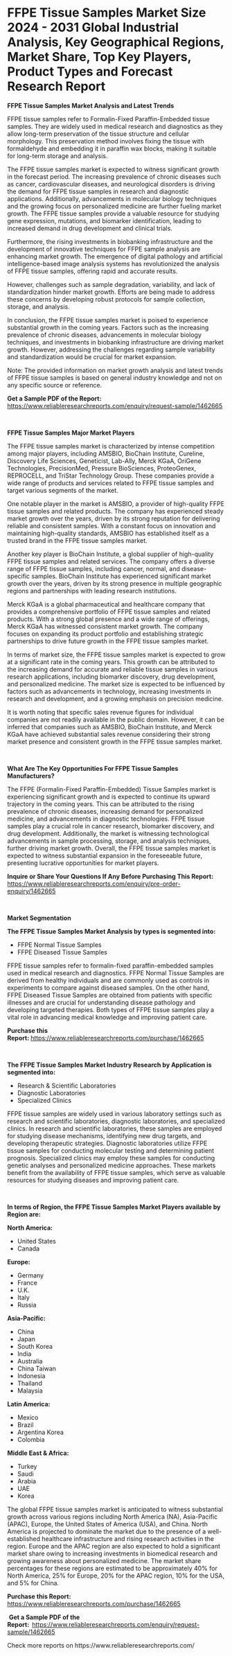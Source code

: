 <p><h1>FFPE Tissue Samples Market Size 2024 - 2031 Global Industrial Analysis, Key Geographical Regions, Market Share, Top Key Players, Product Types and Forecast Research Report</h1></p><p><strong>FFPE Tissue Samples Market Analysis and Latest Trends</strong></p>
<p><p>FFPE tissue samples refer to Formalin-Fixed Paraffin-Embedded tissue samples. They are widely used in medical research and diagnostics as they allow long-term preservation of the tissue structure and cellular morphology. This preservation method involves fixing the tissue with formaldehyde and embedding it in paraffin wax blocks, making it suitable for long-term storage and analysis.</p><p>The FFPE tissue samples market is expected to witness significant growth in the forecast period. The increasing prevalence of chronic diseases such as cancer, cardiovascular diseases, and neurological disorders is driving the demand for FFPE tissue samples in research and diagnostic applications. Additionally, advancements in molecular biology techniques and the growing focus on personalized medicine are further fueling market growth. The FFPE tissue samples provide a valuable resource for studying gene expression, mutations, and biomarker identification, leading to increased demand in drug development and clinical trials.</p><p>Furthermore, the rising investments in biobanking infrastructure and the development of innovative techniques for FFPE sample analysis are enhancing market growth. The emergence of digital pathology and artificial intelligence-based image analysis systems has revolutionized the analysis of FFPE tissue samples, offering rapid and accurate results.</p><p>However, challenges such as sample degradation, variability, and lack of standardization hinder market growth. Efforts are being made to address these concerns by developing robust protocols for sample collection, storage, and analysis.</p><p>In conclusion, the FFPE tissue samples market is poised to experience substantial growth in the coming years. Factors such as the increasing prevalence of chronic diseases, advancements in molecular biology techniques, and investments in biobanking infrastructure are driving market growth. However, addressing the challenges regarding sample variability and standardization would be crucial for market expansion.</p><p>Note: The provided information on market growth analysis and latest trends of FFPE tissue samples is based on general industry knowledge and not on any specific source or reference.</p></p>
<p><strong>Get a Sample PDF of the Report:&nbsp;</strong> <a href="https://www.reliableresearchreports.com/enquiry/request-sample/1462665">https://www.reliableresearchreports.com/enquiry/request-sample/1462665</a></p>
<p>&nbsp;</p>
<p><strong>FFPE Tissue Samples Major Market Players</strong></p>
<p><p>The FFPE tissue samples market is characterized by intense competition among major players, including AMSBIO, BioChain Institute, Cureline, Discovery Life Sciences, Geneticist, Lab-Ally, Merck KGaA, OriGene Technologies, PrecisionMed, Pressure BioSciences, ProteoGenex, REPROCELL, and TriStar Technology Group. These companies provide a wide range of products and services related to FFPE tissue samples and target various segments of the market.</p><p>One notable player in the market is AMSBIO, a provider of high-quality FFPE tissue samples and related products. The company has experienced steady market growth over the years, driven by its strong reputation for delivering reliable and consistent samples. With a constant focus on innovation and maintaining high-quality standards, AMSBIO has established itself as a trusted brand in the FFPE tissue samples market.</p><p>Another key player is BioChain Institute, a global supplier of high-quality FFPE tissue samples and related services. The company offers a diverse range of FFPE tissue samples, including cancer, normal, and disease-specific samples. BioChain Institute has experienced significant market growth over the years, driven by its strong presence in multiple geographic regions and partnerships with leading research institutions.</p><p>Merck KGaA is a global pharmaceutical and healthcare company that provides a comprehensive portfolio of FFPE tissue samples and related products. With a strong global presence and a wide range of offerings, Merck KGaA has witnessed consistent market growth. The company focuses on expanding its product portfolio and establishing strategic partnerships to drive future growth in the FFPE tissue samples market.</p><p>In terms of market size, the FFPE tissue samples market is expected to grow at a significant rate in the coming years. This growth can be attributed to the increasing demand for accurate and reliable tissue samples in various research applications, including biomarker discovery, drug development, and personalized medicine. The market size is expected to be influenced by factors such as advancements in technology, increasing investments in research and development, and a growing emphasis on precision medicine.</p><p>It is worth noting that specific sales revenue figures for individual companies are not readily available in the public domain. However, it can be inferred that companies such as AMSBIO, BioChain Institute, and Merck KGaA have achieved substantial sales revenue considering their strong market presence and consistent growth in the FFPE tissue samples market.</p></p>
<p>&nbsp;</p>
<p><strong>What Are The Key Opportunities For FFPE Tissue Samples Manufacturers?</strong></p>
<p><p>The FFPE (Formalin-Fixed Paraffin-Embedded) Tissue Samples market is experiencing significant growth and is expected to continue its upward trajectory in the coming years. This can be attributed to the rising prevalence of chronic diseases, increasing demand for personalized medicine, and advancements in diagnostic technologies. FFPE tissue samples play a crucial role in cancer research, biomarker discovery, and drug development. Additionally, the market is witnessing technological advancements in sample processing, storage, and analysis techniques, further driving market growth. Overall, the FFPE tissue samples market is expected to witness substantial expansion in the foreseeable future, presenting lucrative opportunities for market players.</p></p>
<p><strong>Inquire or Share Your Questions If Any Before Purchasing This Report:</strong> <a href="https://www.reliableresearchreports.com/enquiry/pre-order-enquiry/1462665">https://www.reliableresearchreports.com/enquiry/pre-order-enquiry/1462665</a></p>
<p>&nbsp;</p>
<p><strong>Market Segmentation</strong></p>
<p><strong>The FFPE Tissue Samples Market Analysis by types is segmented into:</strong></p>
<p><ul><li>FFPE Normal Tissue Samples</li><li>FFPE Diseased Tissue Samples</li></ul></p>
<p><p>FFPE tissue samples refer to formalin-fixed paraffin-embedded samples used in medical research and diagnostics. FFPE Normal Tissue Samples are derived from healthy individuals and are commonly used as controls in experiments to compare against diseased samples. On the other hand, FFPE Diseased Tissue Samples are obtained from patients with specific illnesses and are crucial for understanding disease pathology and developing targeted therapies. Both types of FFPE tissue samples play a vital role in advancing medical knowledge and improving patient care.</p></p>
<p><strong>Purchase this Report:&nbsp;</strong><a href="https://www.reliableresearchreports.com/purchase/1462665">https://www.reliableresearchreports.com/purchase/1462665</a></p>
<p>&nbsp;</p>
<p><strong>The FFPE Tissue Samples Market Industry Research by Application is segmented into:</strong></p>
<p><ul><li>Research & Scientific Laboratories</li><li>Diagnostic Laboratories</li><li>Specialized Clinics</li></ul></p>
<p><p>FFPE tissue samples are widely used in various laboratory settings such as research and scientific laboratories, diagnostic laboratories, and specialized clinics. In research and scientific laboratories, these samples are employed for studying disease mechanisms, identifying new drug targets, and developing therapeutic strategies. Diagnostic laboratories utilize FFPE tissue samples for conducting molecular testing and determining patient prognosis. Specialized clinics may employ these samples for conducting genetic analyses and personalized medicine approaches. These markets benefit from the availability of FFPE tissue samples, which serve as valuable resources for studying diseases and improving patient care.</p></p>
<p>&nbsp;</p>
<p><strong>In terms of Region, the FFPE Tissue Samples Market Players available by Region are:</strong></p>
<p>
    <p> <strong> North America: </strong>
        <ul>
            <li>United States</li>
            <li>Canada</li>
        </ul>
        </p> 
    <p> <strong> Europe: </strong>
        <ul>
            <li>Germany</li>
            <li>France</li>
            <li>U.K.</li>
            <li>Italy</li>
            <li>Russia</li>
        </ul>
        </p> 
    <p> <strong> Asia-Pacific: </strong>
        <ul>
            <li>China</li>
            <li>Japan</li>
            <li>South Korea</li>
            <li>India</li>
            <li>Australia</li>
            <li>China Taiwan</li>
            <li>Indonesia</li>
            <li>Thailand</li>
            <li>Malaysia</li>
        </ul>
        </p> 
    <p> <strong> Latin America: </strong>
        <ul>
            <li>Mexico</li>
            <li>Brazil</li>
            <li>Argentina Korea</li>
            <li>Colombia</li>
        </ul>
        </p> 
    <p> <strong> Middle East & Africa: </strong>
        <ul>
            <li>Turkey</li>
            <li>Saudi</li>
            <li>Arabia</li>
            <li>UAE</li>
            <li>Korea</li>
        </ul>
    </p>
    </p>
<p><p>The global FFPE tissue samples market is anticipated to witness substantial growth across various regions including North America (NA), Asia-Pacific (APAC), Europe, the United States of America (USA), and China. North America is projected to dominate the market due to the presence of a well-established healthcare infrastructure and rising research activities in the region. Europe and the APAC region are also expected to hold a significant market share owing to increasing investments in biomedical research and growing awareness about personalized medicine. The market share percentages for these regions are estimated to be approximately 40% for North America, 25% for Europe, 20% for the APAC region, 10% for the USA, and 5% for China.</p></p>
<p><strong>Purchase this Report: </strong><a href="https://www.reliableresearchreports.com/purchase/1462665">https://www.reliableresearchreports.com/purchase/1462665</a></p>
<p>&nbsp;<strong>Get a Sample PDF of the Report:&nbsp;&nbsp;</strong><a href="https://www.reliableresearchreports.com/enquiry/request-sample/1462665">https://www.reliableresearchreports.com/enquiry/request-sample/1462665</a></p>
<p><strong></strong></p>
<p>Check more reports on https://www.reliableresearchreports.com/</p>